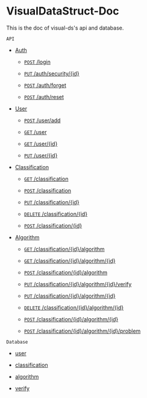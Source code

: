 # VisualDataStruct-Doc

This is the doc of visual-ds's api and database.

`API`

- [Auth](./api/auth/index.md "list of auth api")

     - [`POST` /login](./api/auth/login.md "doc of login api")

     - [`PUT` /auth/security/{id}](./api/auth/security.md "doc of change password api")

     - [`POST` /auth/forget](./api/auth/forget.md "doc of forget password api")

     - [`POST` /auth/reset](./api/auth/reset.md "doc of reset password api")

- [User](./api/user/index.md "list of user api")

     - [`POST` /user/add](./api/user/add.md "doc of add user api")

     - [`GET` /user](./api/user/userList.md "doc of user list api")

     - [`GET` /user/{id}](./api/user/userDetail.md "doc of user detail api")

     - [`PUT` /user/{id}](./api/user/profile.md "doc of change user api")

- [Classification](./api/classification/index.md "list of classification api")

     - [`GET` /classification](./api/classification/classificationList.md "doc of get classification list api")

     - [`POST` /classification](./api/classification/add.md "doc of add classification api")

     - [`PUT` /classification/{id}](./api/classification/change.md "doc of change classification api")
     
     - [`DELETE` /classification/{id}](./api/classification/delete.md "doc of delete classification api")

     - [`POST` /classification/{id}](./api/classification/restore.md "doc of restore classification api")

- [Algorithm](./api/algorithm/index.md "list of algorithm api")

     - [`GET` /classification/{id}/algorithm](./api/algorithm/list.md "doc of get algorithm list api")

     - [`GET` /classification/{id}/algorithm/{id}](./api/algorithm/detail.md "doc of algorithm detail api")

     - [`POST` /classification/{id}/algorithm](./api/algorithm/add.md "doc of add algorithm api")

     - [`PUT` /classification/{id}/algorithm/{id}/verify](./api/algorithm/verify.md "doc of verify algorithm api")
     
     - [`PUT` /classification/{id}/algorithm/{id}](./api/algorithm/change.md "doc of change algorithm api")

     - [`DELETE` /classification/{id}/algorithm/{id}](./api/algorithm/delete.md)

     - [`POST` /classification/{id}/algorithm/{id}](./api/algorithm/restore.md)

     - [`POST` /classification/{id}/algorithm/{id}/problem](./api/algorithm/addProblem.md)

`Database`

- [user](./database/user.md "doc of table user")

- [classification](./database/classification.md "doc of table classification")

- [algorithm](./database/algorithm.md "doc of table algorithm")

- [verify](./database/verify.md "doc of table verify") 